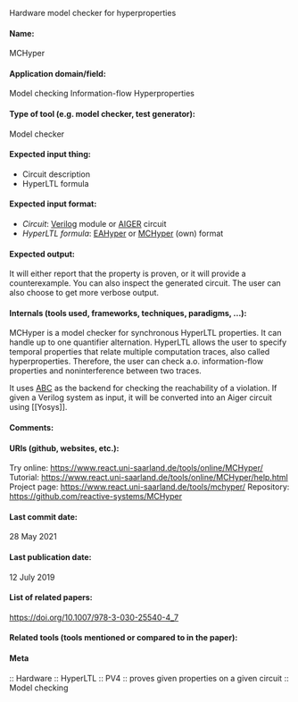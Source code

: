 Hardware model checker for hyperproperties

#### Name:
MCHyper

#### Application domain/field:
Model checking
Information-flow
Hyperproperties

#### Type of tool (e.g. model checker, test generator):
Model checker

#### Expected input thing:
- Circuit description
- HyperLTL formula

#### Expected input format:
- *Circuit*: [Verilog](../../Formats/Verilog.md) module or [AIGER](../../Formats/AIGER.md) circuit
- *HyperLTL formula*: [EAHyper](../EAHyper.md) or [MCHyper](MCHyper.md) (own) format

#### Expected output:
It will either report that the property is proven, or it will provide a counterexample. 
You can also inspect the generated circuit. The user can also choose to get more verbose output.

#### Internals (tools used, frameworks, techniques, paradigms, ...):
MCHyper is a model checker for synchronous HyperLTL properties. It can handle up to one quantifier alternation.
HyperLTL allows the user to specify temporal properties that relate multiple computation traces, also called hyperproperties. Therefore, the user can check a.o. information-flow properties and noninterference between two traces.

It uses [ABC](../Frameworks/ABC.md) as the backend for checking the reachability of a violation.
If given a Verilog system as input, it will be converted into an Aiger circuit using [[Yosys]].

#### Comments:

#### URIs (github, websites, etc.):
Try online: https://www.react.uni-saarland.de/tools/online/MCHyper/
Tutorial: https://www.react.uni-saarland.de/tools/online/MCHyper/help.html
Project page: https://www.react.uni-saarland.de/tools/mchyper/
Repository: https://github.com/reactive-systems/MCHyper

#### Last commit date:
28 May 2021

#### Last publication date:
12 July 2019

#### List of related papers:
https://doi.org/10.1007/978-3-030-25540-4_7

#### Related tools (tools mentioned or compared to in the paper):

#### Meta
:: Hardware
:: HyperLTL
:: PV4 :: proves given properties on a given circuit
:: Model checking